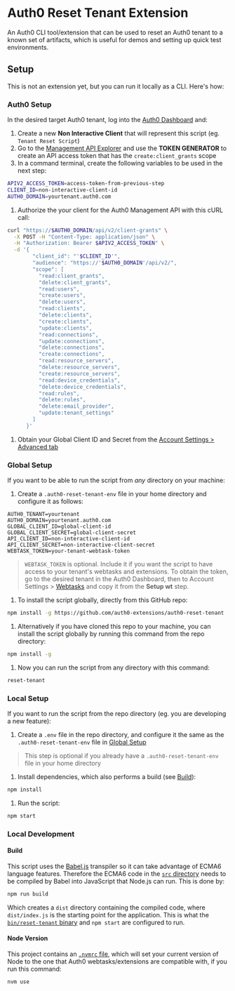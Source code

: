 # Auth0 Reset Tenant Extension

An Auth0 CLI tool/extension that can be used to reset an Auth0 tenant to a known set of artifacts, which is useful for demos and setting up quick test environments.

## Setup

This is not an extension yet, but you can run it locally as a CLI. Here's how:

### Auth0 Setup

In the desired target Auth0 tenant, log into the [Auth0 Dashboard](https://manage.auth0.com) and:

1. Create a new **Non Interactive Client** that will represent this script (eg. `Tenant Reset Script`)
1. Go to the [Management API Explorer](https://auth0.com/docs/api/management/v2) and use the **TOKEN GENERATOR** to create an API access token that has the `create:client_grants` scope
1. In a command terminal, create the following variables to be used in the next step:  
  ```bash
  APIV2_ACCESS_TOKEN=access-token-from-previous-step
  CLIENT_ID=non-interactive-client-id
  AUTH0_DOMAIN=yourtenant.auth0.com
  ```

1. Authorize the your client for the Auth0 Management API with this cURL call:  
  ```bash
  curl "https://$AUTH0_DOMAIN/api/v2/client-grants" \
    -X POST -H "Content-Type: application/json" \
    -H "Authorization: Bearer $APIV2_ACCESS_TOKEN" \
    -d '{
          "client_id": "'$CLIENT_ID'",
          "audience": "https://'$AUTH0_DOMAIN'/api/v2/",
          "scope": [
            "read:client_grants",
            "delete:client_grants",
            "read:users",
            "create:users",
            "delete:users",
            "read:clients",
            "delete:clients",
            "create:clients",
            "update:clients",
            "read:connections",
            "update:connections",
            "delete:connections",
            "create:connections",
            "read:resource_servers",
            "delete:resource_servers",
            "create:resource_servers",
            "read:device_credentials",
            "delete:device_credentials",
            "read:rules",
            "delete:rules",
            "delete:email_provider",
            "update:tenant_settings"
          ]
        }'
  ```

1. Obtain your Global Client ID and Secret from the [Account Settings > Advanced tab](https://manage.auth0.com/#/account/advanced)

### Global Setup

If you want to be able to run the script from _any_ directory on your machine:

1. Create a `.auth0-reset-tenant-env` file in your home directory and configure it as follows:  
  ```
  AUTH0_TENANT=yourtenant
  AUTH0_DOMAIN=yourtenant.auth0.com
  GLOBAL_CLIENT_ID=global-client-id
  GLOBAL_CLIENT_SECRET=global-client-secret
  API_CLIENT_ID=non-interactive-client-id
  API_CLIENT_SECRET=non-interactive-client-secret
  WEBTASK_TOKEN=your-tenant-webtask-token
  ```

  > `WEBTASK_TOKEN` is optional. Include it if you want the script to have access to your tenant's webtasks and extensions. To obtain the token, go to the desired tenant in the Auth0 Dashboard, then to Account Settings > [Webtasks](https://manage.auth0.com/#/account/webtasks) and copy it from the **Setup wt** step.

1. To install the script globally, directly from this GitHub repo:  
  ```bash
  npm install -g https://github.com/auth0-extensions/auth0-reset-tenant
  ```

1. Alternatively if you have cloned this repo to your machine, you can install the script globally by running this command from the repo directory:  
  ```bash
  npm install -g
  ```

1. Now you can run the script from any directory with this command:  
  ```bash
  reset-tenant
  ```

### Local Setup

If you want to run the script from the repo directory (eg. you are developing a new feature):

1. Create a `.env` file in the repo directory, and configure it the same as the `.auth0-reset-tenant-env` file in [Global Setup](#global-setup)
  > This step is optional if you already have a `.auth0-reset-tenant-env` file in your home directory

1. Install dependencies, which also performs a build (see [Build](#build)):  
  ```bash
  npm install
  ```

1. Run the script:  
  ```bash
  npm start
  ```

### Local Development

#### Build

This script uses the [Babel.js](https://babeljs.io/) transpiler so it can take advantage of ECMA6 language features. Therefore the ECMA6 code in the [`src` directory](./src) needs to be compiled by Babel into JavaScript that Node.js can run. This is done by:

```bash
npm run build
```

Which creates a `dist` directory containing the compiled code, where `dist/index.js` is the starting point for the application. This is what the [`bin/reset-tenant` binary](bin/reset-tenant) and `npm start` are configured to run.

#### Node Version

This project contains an [`.nvmrc` file](./.nvmrc), which will set your current version of Node to the one that Auth0 webtasks/extensions are compatible with, if you run this command:

```bash
nvm use
```
